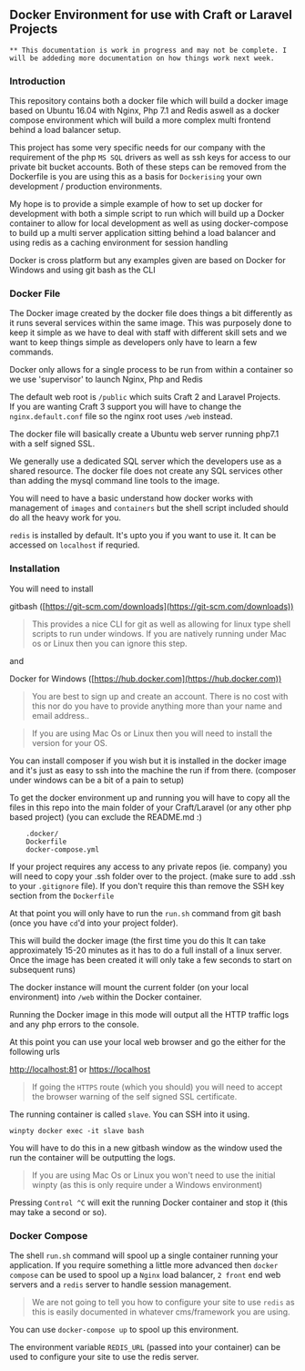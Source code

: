 ## Docker Environment for use with Craft or Laravel Projects

```** This documentation is work in progress and may not be complete. I will be addeding more documentation on how things work next week.```

### Introduction

This repository contains both a docker file which will build a 
docker image based on Ubuntu 16.04 with Nginx, Php 7.1 and Redis 
aswell as a docker compose environment which will build a more 
complex multi frontend behind a load balancer setup. 

This project has some very specific needs for our company with the 
requirement of the php ```MS SQL``` drivers as well as ssh keys for access 
to our private bit bucket accounts. Both of these steps can be removed 
from the Dockerfile is you are using this as a basis for `Dockerising` 
your own development / production environments.

My hope is to provide a simple example of how to set up docker for 
development with both a simple script to run which will build up a 
Docker container to allow for local development as well as using 
docker-compose to build up a multi server application sitting behind 
a load balancer and using redis as a caching environment for session handling

Docker is cross platform but any examples given are based on Docker for 
Windows and using git bash as the CLI

### Docker File

The Docker image created by the docker file does things a bit differently 
as it runs several services within the same image.  This was purposely 
done to keep it simple as we have to deal with staff with different skill 
sets and we want to keep things simple as developers only have to learn 
a few commands.  

Docker only allows for a single process to be run from within a container 
so we use 'supervisor' to launch Nginx, Php and Redis

The default web root is ```/public``` which suits Craft 2 and Laravel Projects.  
If you are wanting Craft 3 support you will have to change the ```nginx.default.conf``` 
file so the nginx root uses ```/web``` instead. 

The docker file will basically create a Ubuntu web server running php7.1 
with a self signed SSL.

We generally use a dedicated SQL server which the developers use as a shared 
resource.  The docker file does not create any SQL services other 
than adding the mysql command line tools to the image. 

You will need to have a basic understand how docker works with management of 
```images``` and ````containers```` but the shell script included should do 
all the heavy work for you.

```redis``` is installed by default. It's upto you if you want to use it.  It can be accessed on ```localhost``` if requried.    

### Installation
  
You will need to install 

gitbash ([https://git-scm.com/downloads](https://git-scm.com/downloads))

> This provides a nice CLI for git as well as allowing for linux type shell 
scripts to run under windows. If you are natively running under Mac os or Linux 
then you can ignore this step.

and

Docker for Windows ([https://hub.docker.com](https://hub.docker.com))

> You are best to sign up and create an account. There is no cost with this nor 
do you have to provide anything more than your name and email address..

> If you are using Mac Os or Linux then you will need to install the version 
for your OS.  

You can install composer if you wish but it is installed in the docker image 
and it's just as easy to ssh into the machine the run if from there. 
(composer under windows can be a bit of a pain to setup)

To get the docker environment up and running you will have to copy all the 
files in this repo into the main folder of your Craft/Laravel (or any other 
php based project) (you can exclude the README.md :)

```
    .docker/
    Dockerfile
    docker-compose.yml
```

If your project requires any access to any private repos (ie. company) you will 
need to copy your .ssh folder over to the project. (make sure to add .ssh
to your ```.gitignore``` file). If you don't require this than remove the SSH 
key section from the ```Dockerfile```


At that point you will only have to run the ```run.sh``` command from git bash 
(once you have ```cd```'d into your project folder). 

This will build the docker image (the first time you do this It 
can take approximately 15-20 minutes as it has to do a full install of 
a linux server. Once the image has been created it will only take a 
few seconds to start on subsequent runs)

The docker instance will mount the current folder (on your local environment) 
into ```/web``` within the Docker container.

Running the Docker image in this mode will output all the HTTP traffic logs 
and any php errors to the console.

At this point you can use your local web browser and go the either for the 
following urls

[http://localhost:81](http://localhost:81) or [https://localhost](https://localhost)

> If going the ```HTTPS``` route (which you should) you will need to accept the 
browser warning of the self signed SSL certificate.

The running container is called ```slave```.  You can SSH into it using.

```winpty docker exec -it slave bash```

You will have to do this in a new gitbash window as the window used the run 
the container will be outputting the logs.
 
 > If you are using Mac Os or Linux you won't need to use the initial winpty 
 (as this is only require under a Windows environment)

Pressing ```Control ^C``` will exit the running Docker container and stop it 
(this may take a second or so).

### Docker Compose

The shell ```run.sh``` command will spool up a single container running 
your application. If you require something a little more advanced then 
`docker compose` can be used to spool up a ```Nginx``` load balancer, ```2 front``` 
end web servers and a ```redis``` server to handle session management.

> We are not going to tell you how to configure your site to use ```redis``` as this 
is easily documented in whatever cms/framework you are using. 

You can use ```docker-compose up``` to spool up this environment.

The environment variable ```REDIS_URL``` (passed into your container) can be used to configure your site 
to use the redis server. 
